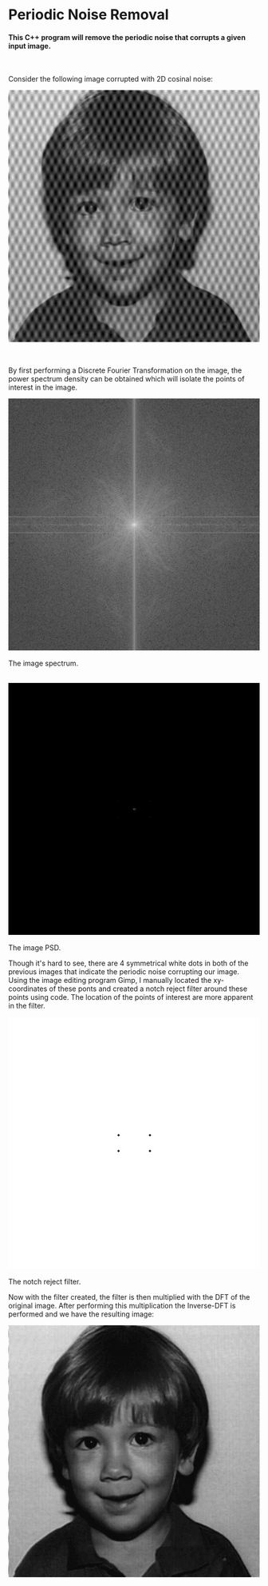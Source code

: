 # Periodic Noise Removal

#### This C++ program will remove the periodic noise that corrupts a given input image.
<br />

Consider the following image corrupted with 2D cosinal noise:

![boy_noisy.png](https://github.com/brandonmain/Image-Processing/blob/master/Frequency-Filtering/periodic-noise-removal/images/boy_noisy.png)

<br />

By first performing a Discrete Fourier Transformation on the image, the power spectrum density can be obtained which will isolate the points of interest in the image.

![boy_spec.png](https://github.com/brandonmain/Image-Processing/blob/master/Frequency-Filtering/periodic-noise-removal/images/boy_spec.png)

The image spectrum.

<br/>


<kbd>
<img src="https://github.com/brandonmain/Image-Processing/blob/master/Frequency-Filtering/periodic-noise-removal/images/PSD.png">
</kbd>


The image PSD.


Though it's hard to see, there are 4 symmetrical white dots in both of the previous images that indicate the periodic noise corrupting our image. Using the image editing program Gimp, I manually located the xy-coordinates of these ponts and created a notch reject filter around these points using code. The location of the points of interest are more apparent in the filter.

<kbd>
<img src="https://github.com/brandonmain/Image-Processing/blob/master/Frequency-Filtering/periodic-noise-removal/images/filter.png">
</kbd>

The notch reject filter.

Now with the filter created, the filter is then multiplied with the DFT of the original image. After performing this multiplication the Inverse-DFT is performed and we have the resulting image:

![result.png](https://github.com/brandonmain/Image-Processing/blob/master/Frequency-Filtering/periodic-noise-removal/images/result.png)
